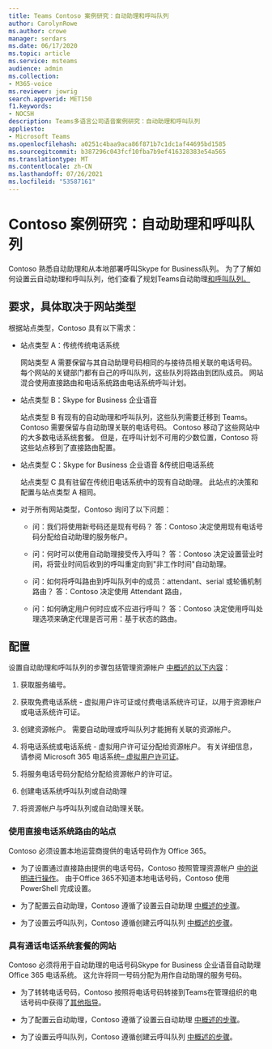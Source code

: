 ```yaml
---
title: Teams Contoso 案例研究：自动助理和呼叫队列
author: CarolynRowe
ms.author: crowe
manager: serdars
ms.date: 06/17/2020
ms.topic: article
ms.service: msteams
audience: admin
ms.collection:
- M365-voice
ms.reviewer: jowrig
search.appverid: MET150
f1.keywords:
- NOCSH
description: Teams多语言公司语音案例研究：自动助理和呼叫队列
appliesto:
- Microsoft Teams
ms.openlocfilehash: a0251c4baa9aca86f871b7c1dc1af44695bd1585
ms.sourcegitcommit: b387296c043fcf10fba7b9ef416328383e54a565
ms.translationtype: MT
ms.contentlocale: zh-CN
ms.lasthandoff: 07/26/2021
ms.locfileid: "53587161"
---
```

# <a name="contoso-case-study-auto-attendants-and-call-queues"></a>Contoso 案例研究：自动助理和呼叫队列

Contoso 熟悉自动助理和从本地部署呼叫Skype for Business队列。 为了了解如何设置云自动助理和呼叫队列，他们查看了规划Teams自动助理[和呼叫队列。](plan-auto-attendant-call-queue.md)

## <a name="requirements-depending-on-site-type"></a>要求，具体取决于网站类型

根据站点类型，Contoso 具有以下需求：

- 站点类型 A：传统传统电话系统 

  网站类型 A 需要保留与其自动助理号码相同的与接待员相关联的电话号码。 每个网站的关键部门都有自己的呼叫队列，这些队列将路由到团队成员。 网站混合使用直接路由和电话系统路由电话系统呼叫计划。  

- 站点类型 B：Skype for Business 企业语音 

  站点类型 B 有现有的自动助理和呼叫队列，这些队列需要迁移到 Teams。 Contoso 需要保留与自动助理关联的电话号码。 Contoso 移动了这些网站中的大多数电话系统套餐。 但是，在呼叫计划不可用的少数位置，Contoso 将这些站点移到了直接路由配置。  

- 站点类型 C：Skype for Business 企业语音 &传统旧电话系统 

  站点类型 C 具有驻留在传统旧电话系统中的现有自动助理。 此站点的决策和配置与站点类型 A 相同。   

- 对于所有网站类型，Contoso 询问了以下问题：

  - 问：我们将使用新号码还是现有号码？ 
    答：Contoso 决定使用现有电话号码分配给自动助理的服务帐户。 

  - 问：何时可以使用自动助理接受传入呼叫？ 
    答：Contoso 决定设置营业时间，将营业时间后收到的呼叫重定向到"非工作时间"自动助理。  

  - 问：如何将呼叫路由到呼叫队列中的成员：attendant、serial 或轮循机制路由？ 
    答：Contoso 决定使用 Attendant 路由， 

  - 问：如何确定用户何时应或不应进行呼叫？ 
    答：Contoso 决定使用呼叫处理选项来确定代理是否可用：基于状态的路由。 


## <a name="configuration"></a>配置

设置自动助理和呼叫队列的步骤包括管理资源帐户 [中概述的以下内容](manage-resource-accounts.md)： 

1. 获取服务编号。 

2. 获取免费电话系统 - 虚拟用户许可证或付费电话系统许可证，以用于资源帐户或电话系统许可证。

3. 创建资源帐户。 需要自动助理或呼叫队列才能拥有关联的资源帐户。 

4. 将电话系统或电话系统 - 虚拟用户许可证分配给资源帐户。 有关详细信息，请参阅 Microsoft 365 电话系统[– 虚拟用户许可证](./teams-add-on-licensing/virtual-user.md)。

5. 将服务电话号码分配给分配给资源帐户的许可证。 

6. 创建电话系统呼叫队列或自动助理 

7. 将资源帐户与呼叫队列或自动助理关联。 


### <a name="sites-with-phone-system-with-direct-routing"></a>使用直接电话系统路由的站点 

Contoso 必须设置本地运营商提供的电话号码作为 Office 365。 

- 为了设置通过直接路由提供的电话号码，Contoso 按照管理资源帐户 [中的说明进行操作](manage-resource-accounts.md)。 由于Office 365不知道本地电话号码，Contoso 使用 PowerShell 完成设置。   

- 为了配置云自动助理，Contoso 遵循了设置云自动助理 [中概述的步骤](create-a-phone-system-auto-attendant.md)。 

- 为了设置云呼叫队列，Contoso 遵循创建云呼叫队列 [中概述的步骤](create-a-phone-system-call-queue.md)。  


### <a name="sites-with-phone-system-with-calling-plan"></a>具有通话电话系统套餐的网站

Contoso 必须将用于自动助理的电话号码Skype for Business 企业语音自动助理Office 365 电话系统。 这允许将同一号码分配为用作自动助理的服务号码。 

- 为了转转电话号码，Contoso 按照将电话号码转接[](./phone-number-calling-plans/transfer-phone-numbers-to-teams.md)到Teams在管理组织的电话号码中获得了[其他指导](./manage-phone-numbers-for-your-organization/manage-phone-numbers-for-your-organization.md)。

- 为了配置云自动助理，Contoso 遵循了设置云自动助理 [中概述的步骤](create-a-phone-system-auto-attendant.md)。

-  为了设置云呼叫队列，Contoso 遵循创建云呼叫队列 [中概述的步骤](create-a-phone-system-call-queue.md)。  

